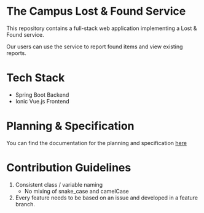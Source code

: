 # The Campus Lost & Found Service

This repository contains a full-stack web application implementing a Lost & Found service.

Our users can use the service to report found items and view existing reports.

# Tech Stack

- Spring Boot Backend
- Ionic Vue.js Frontend

# Planning & Specification

You can find the documentation for the planning and specification [here](documentation/planning_and_specification.md)

# Contribution Guidelines

1. Consistent class / variable naming
   - No mixing of snake_case and camelCase
2. Every feature needs to be based on an issue and developed in a feature branch.


